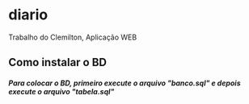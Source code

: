# diario
Trabalho do Clemilton, Aplicação WEB
<h2>Como instalar o BD</h2>
<h5>Para colocar o BD, primeiro execute o arquivo "banco.sql" e depois execute o arquivo "tabela.sql"</h5>